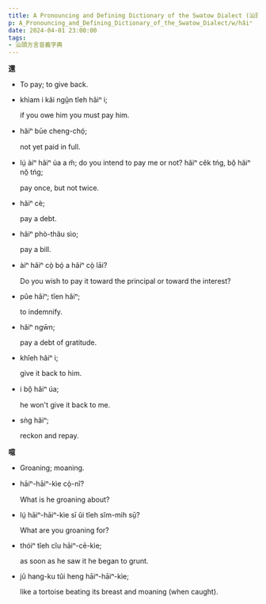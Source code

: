 ```yaml
---
title: A Pronouncing and Defining Dictionary of the Swatow Dialect (汕頭方言音義字典) / hâiⁿ
p: A_Pronouncing_and_Defining_Dictionary_of_the_Swatow_Dialect/w/hâiⁿ
date: 2024-04-01 23:00:00
tags: 
- 汕頭方言音義字典
---
```



**還**
- To pay; to give back.

- khìam i kâi ngṳ̂n tîeh hâiⁿ i;

  if you owe him you must pay him.

- hâiⁿ būe cheng-chó̤;

  not yet paid in full.

- lṳ́ àiⁿ hâiⁿ úa a m̆; do you intend to pay me or not? hâiⁿ cêk tńg, bô̤ hâiⁿ nŏ̤ tńg;

  pay once, but not twice.

- hâiⁿ cè;

  pay a debt.

- hâiⁿ phò-thâu sìo;

  pay a bill.

- àiⁿ hâiⁿ cò̤ bó̤ a hâiⁿ cò̤ lāi?

  Do you wish to pay it toward the principal or toward the interest?

- pûe hâiⁿ; tĭen hâiⁿ;

  to indemnify.

- hâiⁿ ngw̄n;

  pay a debt of gratitude.

- khîeh hâiⁿ i;

  give it back to him.

- i bô̤ hâiⁿ úa;

  he won't give it back to me.

- sǹg hâiⁿ;

  reckon and repay.

**噫**
- Groaning; moaning.

- hāiⁿ-hāiⁿ-kìe cò̤-nî?

  What is he groaning about?

- lṳ́ hāiⁿ-hāiⁿ-kìe sī ûi tîeh sĭm-mih sṳ̄?

  What are you groaning for?

- thóiⁿ tîeh cĭu hāiⁿ-cē-kìe;

  as soon as he saw it he began to grunt.

- jû hang-ku tûi heng hāiⁿ-hāiⁿ-kìe;

  like a tortoise beating its breast and moaning (when caught).